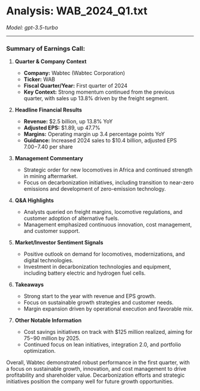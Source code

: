 # Analysis: WAB_2024_Q1.txt

*Model: gpt-3.5-turbo*

---

### Summary of Earnings Call:

1. **Quarter & Company Context**
   - **Company:** Wabtec (Wabtec Corporation)
   - **Ticker:** WAB
   - **Fiscal Quarter/Year:** First quarter of 2024
   - **Key Context:** Strong momentum continued from the previous quarter, with sales up 13.8% driven by the freight segment.

2. **Headline Financial Results**
   - **Revenue:** $2.5 billion, up 13.8% YoY
   - **Adjusted EPS:** $1.89, up 47.7%
   - **Margins:** Operating margin up 3.4 percentage points YoY
   - **Guidance:** Increased 2024 sales to $10.4 billion, adjusted EPS $7.00-$7.40 per share

3. **Management Commentary**
   - Strategic order for new locomotives in Africa and continued strength in mining aftermarket.
   - Focus on decarbonization initiatives, including transition to near-zero emissions and development of zero-emission technology.

4. **Q&A Highlights**
   - Analysts queried on freight margins, locomotive regulations, and customer adoption of alternative fuels.
   - Management emphasized continuous innovation, cost management, and customer support.

5. **Market/Investor Sentiment Signals**
   - Positive outlook on demand for locomotives, modernizations, and digital technologies.
   - Investment in decarbonization technologies and equipment, including battery electric and hydrogen fuel cells.

6. **Takeaways**
   - Strong start to the year with revenue and EPS growth.
   - Focus on sustainable growth strategies and customer needs.
   - Margin expansion driven by operational execution and favorable mix.

7. **Other Notable Information**
   - Cost savings initiatives on track with $125 million realized, aiming for $75-$90 million by 2025.
   - Continued focus on lean initiatives, integration 2.0, and portfolio optimization.

Overall, Wabtec demonstrated robust performance in the first quarter, with a focus on sustainable growth, innovation, and cost management to drive profitability and shareholder value. Decarbonization efforts and strategic initiatives position the company well for future growth opportunities.
